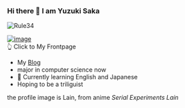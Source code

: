 ### Hi there 👋 I am Yuzuki Saka  
![Rule34](https://count.getloli.com/get/@ChouYuduki.github.readme?theme=rule34)   

[![image](https://api.bento.me/v1/og/saka)
](https://bento.me/saka)  
👆 Click to My Frontpage  
- My [Blog](https://chouyuduki.github.io/)  
- major in computer science now  
- 🌱 Currently learning English and Japanese  
- Hoping to be a triliguist   

the profile image is Lain, from anime *Serial Experiments Lain*   


<!--
**ChouYuduki/ChouYuduki** is a ✨ _special_ ✨ repository because its `README.md` (this file) appears on your GitHub profile.

Here are some ideas to get you started:

- 🔭 I’m currently working on ...
- 🌱 I’m currently learning ...
- 👯 I’m looking to collaborate on ...
- 🤔 I’m looking for help with ...
- 💬 Ask me about ...
- 📫 How to reach me: ...
- 😄 Pronouns: ...
- ⚡ Fun fact: ...
-->
